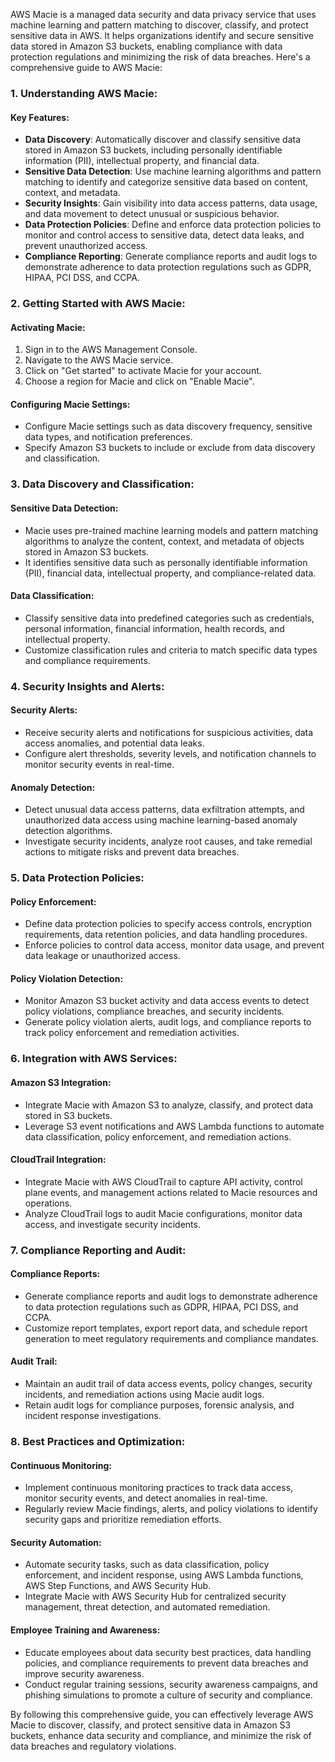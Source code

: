 AWS Macie is a managed data security and data privacy service that uses machine learning and pattern matching to discover, classify, and protect sensitive data in AWS. It helps organizations identify and secure sensitive data stored in Amazon S3 buckets, enabling compliance with data protection regulations and minimizing the risk of data breaches. Here's a comprehensive guide to AWS Macie:

### 1. Understanding AWS Macie:

#### Key Features:
- **Data Discovery**: Automatically discover and classify sensitive data stored in Amazon S3 buckets, including personally identifiable information (PII), intellectual property, and financial data.
- **Sensitive Data Detection**: Use machine learning algorithms and pattern matching to identify and categorize sensitive data based on content, context, and metadata.
- **Security Insights**: Gain visibility into data access patterns, data usage, and data movement to detect unusual or suspicious behavior.
- **Data Protection Policies**: Define and enforce data protection policies to monitor and control access to sensitive data, detect data leaks, and prevent unauthorized access.
- **Compliance Reporting**: Generate compliance reports and audit logs to demonstrate adherence to data protection regulations such as GDPR, HIPAA, PCI DSS, and CCPA.

### 2. Getting Started with AWS Macie:

#### Activating Macie:
1. Sign in to the AWS Management Console.
2. Navigate to the AWS Macie service.
3. Click on "Get started" to activate Macie for your account.
4. Choose a region for Macie and click on "Enable Macie".

#### Configuring Macie Settings:
- Configure Macie settings such as data discovery frequency, sensitive data types, and notification preferences.
- Specify Amazon S3 buckets to include or exclude from data discovery and classification.

### 3. Data Discovery and Classification:

#### Sensitive Data Detection:
- Macie uses pre-trained machine learning models and pattern matching algorithms to analyze the content, context, and metadata of objects stored in Amazon S3 buckets.
- It identifies sensitive data such as personally identifiable information (PII), financial data, intellectual property, and compliance-related data.

#### Data Classification:
- Classify sensitive data into predefined categories such as credentials, personal information, financial information, health records, and intellectual property.
- Customize classification rules and criteria to match specific data types and compliance requirements.

### 4. Security Insights and Alerts:

#### Security Alerts:
- Receive security alerts and notifications for suspicious activities, data access anomalies, and potential data leaks.
- Configure alert thresholds, severity levels, and notification channels to monitor security events in real-time.

#### Anomaly Detection:
- Detect unusual data access patterns, data exfiltration attempts, and unauthorized data access using machine learning-based anomaly detection algorithms.
- Investigate security incidents, analyze root causes, and take remedial actions to mitigate risks and prevent data breaches.

### 5. Data Protection Policies:

#### Policy Enforcement:
- Define data protection policies to specify access controls, encryption requirements, data retention policies, and data handling procedures.
- Enforce policies to control data access, monitor data usage, and prevent data leakage or unauthorized access.

#### Policy Violation Detection:
- Monitor Amazon S3 bucket activity and data access events to detect policy violations, compliance breaches, and security incidents.
- Generate policy violation alerts, audit logs, and compliance reports to track policy enforcement and remediation activities.

### 6. Integration with AWS Services:

#### Amazon S3 Integration:
- Integrate Macie with Amazon S3 to analyze, classify, and protect data stored in S3 buckets.
- Leverage S3 event notifications and AWS Lambda functions to automate data classification, policy enforcement, and remediation actions.

#### CloudTrail Integration:
- Integrate Macie with AWS CloudTrail to capture API activity, control plane events, and management actions related to Macie resources and operations.
- Analyze CloudTrail logs to audit Macie configurations, monitor data access, and investigate security incidents.

### 7. Compliance Reporting and Audit:

#### Compliance Reports:
- Generate compliance reports and audit logs to demonstrate adherence to data protection regulations such as GDPR, HIPAA, PCI DSS, and CCPA.
- Customize report templates, export report data, and schedule report generation to meet regulatory requirements and compliance mandates.

#### Audit Trail:
- Maintain an audit trail of data access events, policy changes, security incidents, and remediation actions using Macie audit logs.
- Retain audit logs for compliance purposes, forensic analysis, and incident response investigations.

### 8. Best Practices and Optimization:

#### Continuous Monitoring:
- Implement continuous monitoring practices to track data access, monitor security events, and detect anomalies in real-time.
- Regularly review Macie findings, alerts, and policy violations to identify security gaps and prioritize remediation efforts.

#### Security Automation:
- Automate security tasks, such as data classification, policy enforcement, and incident response, using AWS Lambda functions, AWS Step Functions, and AWS Security Hub.
- Integrate Macie with AWS Security Hub for centralized security management, threat detection, and automated remediation.

#### Employee Training and Awareness:
- Educate employees about data security best practices, data handling policies, and compliance requirements to prevent data breaches and improve security awareness.
- Conduct regular training sessions, security awareness campaigns, and phishing simulations to promote a culture of security and compliance.

By following this comprehensive guide, you can effectively leverage AWS Macie to discover, classify, and protect sensitive data in Amazon S3 buckets, enhance data security and compliance, and minimize the risk of data breaches and regulatory violations.